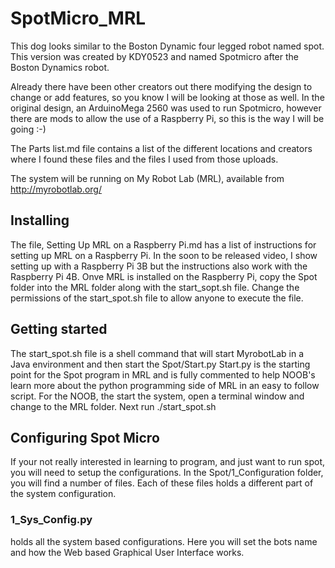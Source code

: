 # SpotMicro_MRL
This dog looks similar to the Boston Dynamic four legged robot named spot.
This version was created by KDY0523 and named Spotmicro after the Boston Dynamics robot.

Already there have been other creators out there modifying the design to change or add features, so you know I will be looking at those as well.
In the original design, an ArduinoMega 2560 was used to run Spotmicro, however there are mods to allow the use of a Raspberry Pi, so this is the way I will be going :-)

The Parts list.md file contains a list of the different locations and creators where I found these files and the files I used from those uploads.

The system will be running on My Robot Lab (MRL), available from http://myrobotlab.org/

## Installing
The file, Setting Up MRL on a Raspberry Pi.md has a list of instructions for setting up MRL on a Raspberry Pi.
In the soon to be released video, I show setting up with a Raspberry Pi 3B but the instructions also work with the Raspberry Pi 4B.
Onve MRL is installed on the Raspberry Pi, copy the Spot folder into the MRL folder along with the start_sopt.sh file.
Change the permissions of the start_spot.sh file to allow anyone to execute the file.

## Getting started
The start_spot.sh file is a shell command that will start MyrobotLab in a Java environment and then start the Spot/Start.py
Start.py is the starting point for the Spot program in MRL and is fully commented to help NOOB's learn more about the python programming side of MRL in an easy to follow script.
For the NOOB, the start the system, open a terminal window and change to the MRL folder.
Next run ./start_spot.sh

## Configuring Spot Micro 
If your not really interested in learning to program, and just want to run spot, you will need to setup the configurations.
In the Spot/1_Configuration folder, you will find a number of files.
Each of these files holds a different part of the system configuration.

### 1_Sys_Config.py 
holds all the system based configurations.
Here you will set the bots name and how the Web based Graphical User Interface works.

